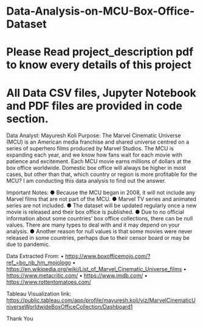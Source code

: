 # Data-Analysis-on-MCU-Box-Office-Dataset

# Please Read project_description pdf to know every details of this project

# All Data CSV files, Jupyter Notebook and PDF files are provided in code section.

Data Analyst: Mayuresh Koli 
Purpose: 
The Marvel Cinematic Universe (MCU) is an American media franchise and shared universe centred on a series of superhero films produced by Marvel Studios. The MCU is expanding each year, and we know how fans wait for each movie with patience and excitement. Each MCU movie earns millions of dollars at the box office worldwide. Domestic box office will always be higher in most cases, but other than that, which country or region is more profitable for the MCU? I am conducting this data analysis to find out the answer.


Important Notes:
●	Because the MCU began in 2008, it will not include any Marvel films that are not part of the MCU.
●	Marvel TV series and animated series are not included.
●	The dataset will be updated regularly once a new movie is released and their box office is published.
●	Due to no official information about some countries' box office collections, there can be null values. There are many types to deal with and it may depend on your analysis.
●	Another reason for null values is that some movies were never released in some countries, perhaps due to their censor board or may be due to pandemic. 


Data Extracted From:
•	https://www.boxofficemojo.com/?ref_=bo_nb_hm_mojologo
•	https://en.wikipedia.org/wiki/List_of_Marvel_Cinematic_Universe_films
•	https://www.metacritic.com/
•	https://www.imdb.com/
•	https://www.rottentomatoes.com/

Tableau Visualization link:
https://public.tableau.com/app/profile/mayuresh.koli/viz/MarvelCinematicUniverseWorldwideBoxOfficeCollection/Dashboard1

Thank You
